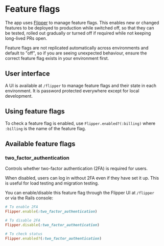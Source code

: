 # Feature flags

The app uses [Flipper](https://github.com/jnunemaker/flipper) to manage feature flags.
This enables new or changed features to be deployed to production while switched off,
so that they can be tested, rolled out gradually or turned off if required while not
keeping long-lived PRs open.

Feature flags are not replicated automatically across environments and default to "off", so
if you are seeing unexpected behaviour, ensure the correct feature flag exists in your
environment first.

## User interface

A UI is available at `/flipper` to manage feature flags and their state in each environment.
It is password protected everywhere except for local development.

## Using feature flags

To check a feature flag is enabled, use `Flipper.enabled?(:billing)` where `:billing` is the
name of the feature flag.

## Available feature flags

### two_factor_authentication

Controls whether two-factor authentication (2FA) is required for users.

When disabled, users can log in without 2FA even if they have set it up. This is useful for
load testing and migration testing.

You can enable/disable this feature flag through the Flipper UI at `/flipper` or via the Rails console:

```ruby
# To enable 2FA
Flipper.enable(:two_factor_authentication)

# To disable 2FA
Flipper.disable(:two_factor_authentication)

# To check status
Flipper.enabled?(:two_factor_authentication)
```
